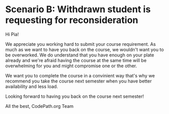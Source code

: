 # Scenario B: Withdrawn student is requesting for reconsideration

Hi Pia!

We appreciate you working hard to submit your course requirement. As much as we want to have you back on the course, we wouldn't want you to be overworked. We do understand that you have enough on your plate already and we're afraid having the course at the same time will be overwhelming for you and might compromise one or the other. 

We want you to complete the course in a convinient way that's why we recommend you take the course next semester when you have better availability and less load. 

Looking forward to having you back on the course next semester!

All the best,
CodePath.org Team
